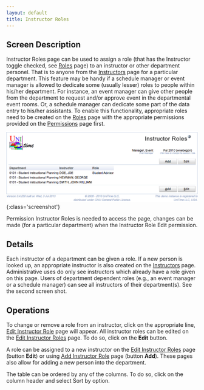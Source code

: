 ```yaml
---
layout: default
title: Instructor Roles
---
```



## Screen Description

Instructor Roles page can be used to assign a role (that has the Instructor toggle checked, see [Roles](roles) page) to an instructor or other department personel. That is to anyone from the [Instructors](instructors) page for a particular department. This feature may be handy if a schedule manager or event manager is allowed to dedicate some (usually lesser) roles to people within his/her department. For instance, an event manager can give other people from the department to request and/or approve event in the departmental event rooms. Or, a schedule manager can dedicate some part of the data entry to his/her assistants. To enable this functionality, appropriate roles need to be created on the [Roles](roles) page with the appropriate permissions provided on the [Permissions](permissions) page first.

![Instructor Roles](images/instructor-roles-2.png){:class='screenshot'}

Permission Instructor Roles is needed to access the page, changes can be made (for a particular department) when the Instructor Role Edit permission.

## Details

Each instructor of a department can be given a role. If a new person is looked up, an appropriate instructor is also created on the [Instructors](instructors) page. Administrative uses do only see instructors which already have a role given on this page. Users of department dependent roles (e.g., an event manager or a schedule manager) can see all instructors of their department(s). See the second screen shot.

## Operations

To change or remove a role from an instructor, click on the appropriate line, [Edit Instructor Role](edit-instructor-role) page will appear. All instructor roles can be edited on the [Edit Instructor Roles](edit-instructor-roles) page. To do so, click on the **Edit** button.

A role can be assigned to a new instructor on the [Edit Instructor Roles](edit-instructor-roles) page (button **Edit**) or using [Add Instructor Role](add-instructor-role) page (button **Add**). These pages also allow for adding a new person into the department.

The table can be ordered by any of the columns. To do so, click on the column header and select Sort by <column name> option.
